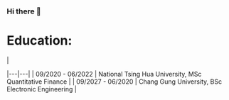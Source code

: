 ### Hi there 👋

<!--
**KenChiang1997/KenChiang1997** is a ✨ _special_ ✨ repository because its `README.md` (this file) appears on your GitHub profile.

- 🔭 I’m currently working on ...
- 🌱 I’m currently learning ...
- 👯 I’m looking to collaborate on ...
- 🤔 I’m looking for help with ...
- 💬 Ask me about ...
- 📫 How to reach me: ...
- 😄 Pronouns: ...
- ⚡ Fun fact: ...
-->

# Education:
 <!-- -->    | <!-- -->  
|---|---|
| 09/2020 - 06/2022 | National Tsing Hua University, MSc Quantitative Finance |
| 09/2027 - 06/2020 | Chang Gung University, BSc Electronic Engineering |
